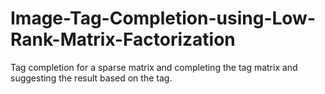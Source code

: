 # Image-Tag-Completion-using-Low-Rank-Matrix-Factorization
Tag completion for a sparse matrix and completing the tag matrix and suggesting the result based on the tag.
